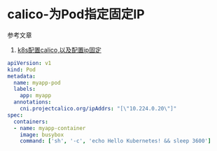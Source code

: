 # calico-为Pod指定固定IP

参考文章

1. [k8s配置calico,以及配置ip固定](https://www.kubernetes.org.cn/4289.html)

```yaml
apiVersion: v1
kind: Pod
metadata:
  name: myapp-pod
  labels:
    app: myapp
  annotations:
    cni.projectcalico.org/ipAddrs: "[\"10.224.0.20\"]"
spec:
  containers:
  - name: myapp-container
    image: busybox
    command: ['sh', '-c', 'echo Hello Kubernetes! && sleep 3600']
```


